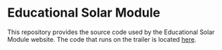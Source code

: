 # Educational Solar Module
This repository provides the source code used by the Educational Solar Module website. The code that runs on the trailer is located [here](https://github.com/kc9zyz/gvsu-ESM).
